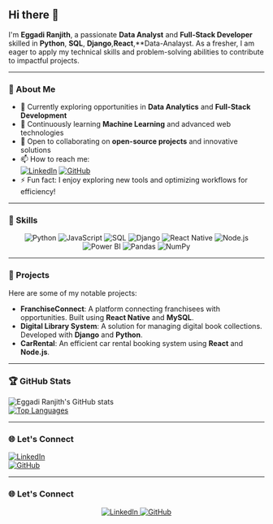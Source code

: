 ## Hi there 👋  
I'm **Eggadi Ranjith**, a passionate **Data Analyst** and **Full-Stack Developer** skilled in **Python**, **SQL**, **Django**,**React**,**Data-Analayst. As a fresher, I am eager to apply my technical skills and problem-solving abilities to contribute to impactful projects.

---

### 🌟 About Me  
- 🔭 Currently exploring opportunities in **Data Analytics** and **Full-Stack Development**  
- 🌱 Continuously learning **Machine Learning** and advanced web technologies  
- 👯 Open to collaborating on **open-source projects** and innovative solutions  
- 📫 How to reach me:  
  [![LinkedIn](https://img.shields.io/badge/LinkedIn-Connect-blue)]([https://www.linkedin.com/in/eggadiranjith/](https://www.linkedin.com/in/ranjitheggadi/))  
  [![GitHub](https://img.shields.io/badge/GitHub-Follow-black)](https://github.com/EggadiRanjith)  
- ⚡ Fun fact: I enjoy exploring new tools and optimizing workflows for efficiency!  

---

### 🚀 Skills  
<p align="center">
  <img src="https://img.shields.io/badge/Python-3776AB?style=for-the-badge&logo=python&logoColor=white" alt="Python">
  <img src="https://img.shields.io/badge/JavaScript-F7DF1E?style=for-the-badge&logo=javascript&logoColor=black" alt="JavaScript">
  <img src="https://img.shields.io/badge/SQL-4479A1?style=for-the-badge&logo=postgresql&logoColor=white" alt="SQL">
  <img src="https://img.shields.io/badge/Django-092E20?style=for-the-badge&logo=django&logoColor=white" alt="Django">
  <img src="https://img.shields.io/badge/React_Native-61DAFB?style=for-the-badge&logo=react&logoColor=black" alt="React Native">
  <img src="https://img.shields.io/badge/Node.js-339933?style=for-the-badge&logo=node.js&logoColor=white" alt="Node.js">
  <img src="https://img.shields.io/badge/Power_BI-F2C811?style=for-the-badge&logo=powerbi&logoColor=black" alt="Power BI">
  <img src="https://img.shields.io/badge/Pandas-150458?style=for-the-badge&logo=pandas&logoColor=white" alt="Pandas">
  <img src="https://img.shields.io/badge/NumPy-013243?style=for-the-badge&logo=numpy&logoColor=white" alt="NumPy">
</p>

---

### 💼 Projects  
Here are some of my notable projects:  
- **FranchiseConnect**: A platform connecting franchisees with opportunities. Built using **React Native** and **MySQL**.  
- **Digital Library System**: A solution for managing digital book collections. Developed with **Django** and **Python**.  
- **CarRental**: An efficient car rental booking system using **React** and **Node.js**.  

---
### 🏆 GitHub Stats  
![Eggadi Ranjith's GitHub stats](https://github-readme-stats.vercel.app/api?username=EggadiRanjith&show_icons=true&theme=radical)  
[![Top Languages](https://github-readme-stats.vercel.app/api/top-langs/?username=EggadiRanjith&layout=compact)](https://github.com/EggadiRanjith)

---

### 🌐 Let's Connect  
[![LinkedIn](https://img.shields.io/badge/LinkedIn-Connect-blue)](https://www.linkedin.com/in/eggadi-ranjith/)  
[![GitHub](https://img.shields.io/badge/GitHub-Follow-black)](https://github.com/EggadiRanjith)  

---

### 🌐 Let's Connect  
<p align="center">
  <a href="https://www.linkedin.com/in/eggadi-ranjith/">
    <img src="https://img.shields.io/badge/LinkedIn-Connect-blue" alt="LinkedIn">
  </a>
  <a href="https://github.com/EggadiRanjith">
    <img src="https://img.shields.io/badge/GitHub-Follow-black" alt="GitHub">
  </a>
</p>
